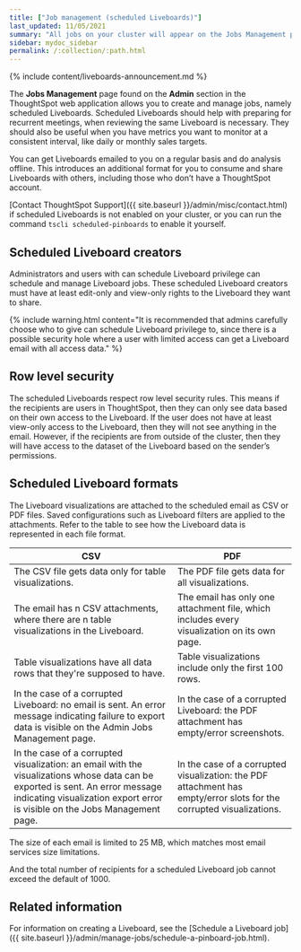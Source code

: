```yaml
---
title: ["Job management (scheduled Liveboards)"]
last_updated: 11/05/2021
summary: "All jobs on your cluster will appear on the Jobs Management page. You can also view jobs for individual Liveboards under the Liveboard Actions dropdown."
sidebar: mydoc_sidebar
permalink: /:collection/:path.html
---
```


{% include content/liveboards-announcement.md %}

The **Jobs Management** page found on the **Admin** section in the ThoughtSpot web application allows you to create and manage jobs, namely scheduled Liveboards. Scheduled Liveboards should help with preparing for recurrent meetings, when reviewing the same Liveboard is necessary. They should also be useful when you have metrics you want to monitor at a consistent interval, like daily or monthly sales targets.

You can get Liveboards emailed to you on a regular basis and do analysis offline.
This introduces an additional format for you to consume and share Liveboards with others, including those who don’t have a ThoughtSpot account.

[Contact ThoughtSpot Support]({{ site.baseurl }}/admin/misc/contact.html) if scheduled Liveboards is not enabled on your cluster, or you can run the command `tscli scheduled-pinboards` to enable it yourself.

## Scheduled Liveboard creators

Administrators and users with can schedule Liveboard privilege can schedule and manage Liveboard jobs. These scheduled Liveboard creators must have at least edit-only and view-only rights to the Liveboard they want to share.

{% include warning.html content="It is recommended that admins carefully choose who to give can schedule Liveboard privilege to, since there is a possible security hole where a user with limited access can get a Liveboard email with all access data." %}

## Row level security

The scheduled Liveboards respect row level security rules. This means if the recipients are users in ThoughtSpot, then they can only see data based on their own access to the Liveboard. If the user does not have at least view-only access to the Liveboard, then they will not see anything in the email. However, if the recipients are from outside of the cluster, then they will have access to the dataset of the Liveboard based on the sender’s permissions.

## Scheduled Liveboard formats

The Liveboard visualizations are attached to the scheduled email as CSV or PDF files. Saved configurations such as Liveboard filters are applied to the attachments. Refer to the table to see how the Liveboard data is represented in each file format.

|CSV|PDF|
|---|---|
|The CSV file gets data only for table visualizations.|The PDF file gets data for all visualizations.|
|The email has n CSV attachments, where there are n table visualizations in the Liveboard.|The email has only one attachment file, which includes every visualization on its own page.|
|Table visualizations have all data rows that they're supposed to have.|Table visualizations include only the first 100 rows.|
|In the case of a corrupted Liveboard: no email is sent. An error message indicating failure to export data is visible on the Admin Jobs Management page.|In the case of a corrupted Liveboard: the PDF attachment has empty/error screenshots.|
|In the case of a corrupted visualization: an email with the visualizations whose data can be exported is sent. An error message indicating visualization export error is visible on the Jobs Management page.|In the case of a corrupted visualization: the PDF attachment has empty/error slots for the corrupted visualizations.|

The size of each email is limited to 25 MB, which matches most email services size limitations.

And the total number of recipients for a scheduled Liveboard job cannot exceed the default of 1000.

## Related information

For information on creating a Liveboard, see the [Schedule a Liveboard job]({{ site.baseurl }}/admin/manage-jobs/schedule-a-pinboard-job.html).
